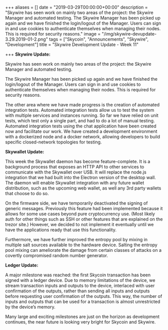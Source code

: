 +++
aliases = []
date = "2019-03-29T00:00:00+00:00"
description = "Skywire has seen work on mainly two areas of the project: the Skywire Manager and automated testing.  The Skywire Manager has been picked up again and we have finished the login/logout of the Manager. Users can sign in and use cookies to authenticate themselves when managing their nodes. This is required for security reasons."
image = "/img/skywire-devupdate-3.29.2019-01-2.png"
tags = ["Skycoin", "Announcements", "Skywire", "Development"]
title = "Skywire Development Update - Week 11"

+++
**Skywire Update:**

Skywire has seen work on mainly two areas of the project: the Skywire Manager and automated testing.

The Skywire Manager has been picked up again and we have finished the login/logout of the Manager. Users can sign in and use cookies to authenticate themselves when managing their nodes. This is required for security reasons.

The other area where we have made progress is the creation of automated integration tests. Automated integration tests allow us to test the system with multiple services and instances running. So far we have relied on unit tests, which test only a single part, and had to do a lot of manual testing. Automated integration tests using the chat application have been created now and facilitate our work. We have created a development environment with a dockerized node and a docker network, allowing developers to build specific closed-network topologies for testing.

**Skywallet Update:**

This week the Skywallet daemon has become feature-complete. It is a background process that exposes an HTTP API to other services to communicate with the Skywallet over USB. It will replace the node.js integration that we had built into the Electron version of the desktop wall. The daemon will enable Skywallet integration with any future wallet distribution, such as the upcoming web wallet, as well any 3rd party wallets that choose to do so.

On the firmware side, we have temporarily deactivated the signing of generic messages. Previously this feature had been implemented because it allows for some use cases beyond pure cryptocurrency use. (Most likely auth for other things such as SSH or other features that are explained on the trezor site.) However, we decided to not implement it eventually until we have the applications ready that use this functionality.

Furthermore, we have further improved the entropy pool by mixing in multiple salt sources available to the hardware device. Salting the entropy pool mixing can ameliorate the damage from certain classes of attacks on a covertly compromised random number generator.

**Ledger Update:**

A major milestone was reached: the first Skycoin transaction has been signed with a ledger device. Due to memory limitations of the device, we stream transaction inputs and outputs to the device, interlaced with user confirmation of the outputs, rather than sending all inputs and outputs before requesting user confirmation of the outputs. This way, the number of inputs and outputs that can be used for a transaction is almost unrestricted by the device’s memory.

Many large and exciting milestones are just on the horizon as development continues, the near future is looking very bright for Skycoin and Skywire.